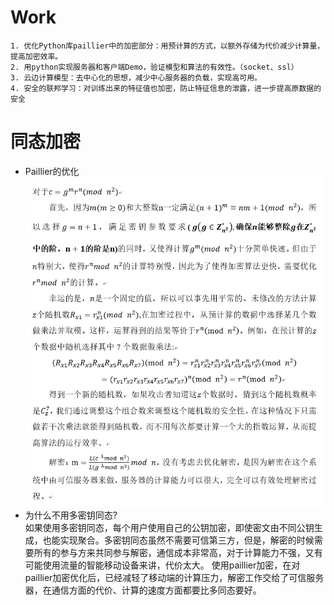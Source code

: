 # Work
```
1. 优化Python库paillier中的加密部分：用预计算的方式，以额外存储为代价减少计算量，提高加密效率。
2. 用python实现服务器和客户端Demo，验证模型和算法的有效性。（socket、ssl）
3. 云边计算模型：去中心化的思想，减少中心服务器的负载，实现高可用。
4. 安全的联邦学习：对训练出来的特征值也加密，防止特征信息的泄露，进一步提高原数据的安全
```
# 同态加密
- Paillier的优化
![](png/1.png)
- 为什么不用多密钥同态?  
如果使用多密钥同态，每个用户使用自己的公钥加密，即使密文由不同公钥生成，也能实现聚合。多密钥同态虽然不需要可信第三方，但是，解密的时候需要所有的参与方来共同参与解密，通信成本非常高，对于计算能力不强，又有可能使用流量的智能移动设备来讲，代价太大。
使用paillier加密，在对paillier加密优化后，已经减轻了移动端的计算压力，解密工作交给了可信服务器，在通信方面的代价、计算的速度方面都要比多同态要好。

